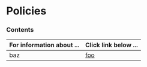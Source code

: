 # Policies


### Contents
| **For information about ...** | **Click link below ...** |
|:---------------------|:-----------------------|
| baz | [foo](practice.md) ||